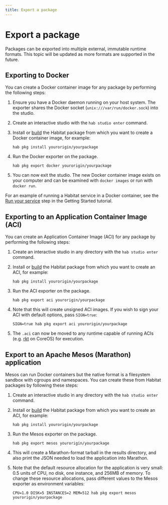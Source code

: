 ```yaml
---
title: Export a package
---
```


# Export a package
Packages can be exported into multiple external, immutable runtime formats. This topic will be updated as more formats are supported in the future.

## Exporting to Docker

You can create a Docker container image for any package by performing the following steps:

1. Ensure you have a Docker daemon running on your host system. The exporter shares the Docker socket (`unix:///var/run/docker.sock`) into the studio.
2. Create an interactive studio with the `hab studio enter` command.
3. Install or [build](/docs/create-packages-build) the Habitat package from which you want to create a Docker container image, for example:

       hab pkg install yourorigin/yourpackage

4. Run the Docker exporter on the package.

       hab pkg export docker yourorigin/yourpackage

5. You can now exit the studio. The new Docker container image exists on your computer and can be examined with `docker images` or run with `docker run`.

For an example of running a Habitat service in a Docker container, see the [Run your service](/tutorials/getting-started-process-build) step in the Getting Started tutorial.

## Exporting to an Application Container Image (ACI)

You can create an Application Container Image (ACI) for any package by performing the following steps:

1. Create an interactive studio in any directory with the `hab studio enter` command.
2. Install or [build](/docs/create-packages-build) the Habitat package from which you want to create an ACI, for example:

       hab pkg install yourorigin/yourpackage

3. Run the ACI exporter on the package.

       hab pkg export aci yourorigin/yourpackage

4. Note that this will create unsigned ACI images. If you wish to sign your ACI with default options, pass `SIGN=true`:

       SIGN=true hab pkg export aci yourorigin/yourpackage

5. The `.aci` can now be moved to any runtime capable of running ACIs (e.g. [rkt](https://coreos.com/rkt/) on CoreOS) for execution.

## Export to an Apache Mesos (Marathon) application

Mesos can run Docker containers but the native format is a filesystem sandbox with cgroups and
namespaces. You can create these from Habitat packages by following these steps:

1. Create an interactive studio in any directory with the `hab studio enter` command.
2. Install or [build](/docs/create-packages-build) the Habitat package from which you want to create an ACI, for example:

       hab pkg install yourorigin/yourpackage

3. Run the Mesos exporter on the package.

       hab pkg export mesos yourorigin/yourpackage

4. This will create a Marathon-format tarball in the results directory, and also print the JSON needed to load the application into Marathon.

5. Note that the default resource allocation for the application is very small: 0.5 units of CPU, no disk, one instance, and 256MB of memory. To change these resource allocations, pass different values to the Mesos exporter as environment variables:

       CPU=1.0 DISK=5 INSTANCES=2 MEM=512 hab pkg export mesos yourorigin/yourpackage
